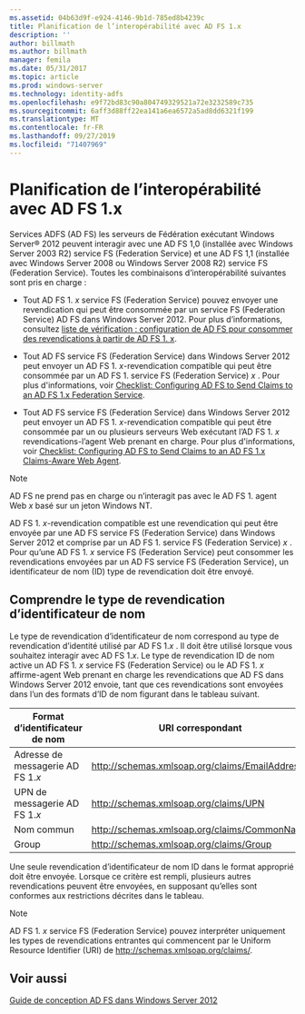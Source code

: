 ```yaml
---
ms.assetid: 04b63d9f-e924-4146-9b1d-785ed8b4239c
title: Planification de l’interopérabilité avec AD FS 1.x
description: ''
author: billmath
ms.author: billmath
manager: femila
ms.date: 05/31/2017
ms.topic: article
ms.prod: windows-server
ms.technology: identity-adfs
ms.openlocfilehash: e9f72bd83c90a804749329521a72e3232589c735
ms.sourcegitcommit: 6aff3d88ff22ea141a6ea6572a5ad8dd6321f199
ms.translationtype: MT
ms.contentlocale: fr-FR
ms.lasthandoff: 09/27/2019
ms.locfileid: "71407969"
---
```

# <a name="planning-for-interoperability-with-ad-fs-1x"></a>Planification de l’interopérabilité avec AD FS 1.x

Services ADFS \(AD FS\) les serveurs de Fédération exécutant Windows Server® 2012 peuvent interagir avec une AD FS 1,0 \(installée avec Windows Server 2003 R2\) service FS (Federation Service) et une AD FS 1,1 \(installée avec Windows Server 2008 ou Windows Server 2008 R2\) service FS (Federation Service). Toutes les combinaisons d’interopérabilité suivantes sont pris en charge :  

-   Tout AD FS 1. *x* service FS (Federation Service) pouvez envoyer une revendication qui peut être consommée par un service FS (Federation Service) AD FS dans Windows Server 2012. Pour plus d’informations, consultez [liste de vérification : configuration de AD FS pour consommer des revendications à partir de AD FS 1. x](../../ad-fs/deployment/Checklist--Configuring-AD-FS--to-Consume-Claims-from-AD-FS-1.x.md).  

-   Tout AD FS service FS (Federation Service) dans Windows Server 2012 peut envoyer un AD FS 1. *x*\-revendication compatible qui peut être consommée par un AD FS 1. service FS (Federation Service) *x* . Pour plus d'informations, voir [Checklist: Configuring AD FS to Send Claims to an AD FS 1.x Federation Service](../../ad-fs/deployment/Checklist--Configuring-AD-FS-to-Send-Claims-to-an-AD-FS-1.x-Federation-Service.md).  

-   Tout AD FS service FS (Federation Service) dans Windows Server 2012 peut envoyer un AD FS 1. *x*\-revendication compatible qui peut être consommée par un ou plusieurs serveurs Web exécutant l’AD FS 1. *x* revendications\-l’agent Web prenant en charge. Pour plus d'informations, voir [Checklist: Configuring AD FS to Send Claims to an AD FS 1.x Claims-Aware Web Agent](../../ad-fs/deployment/Checklist--Configuring-AD-FS-to-Send-Claims-to-an-AD-FS-1.x-Claims-Aware-Web-Agent.md).  

> [!NOTE]  
> AD FS ne prend pas en charge ou n’interagit pas avec le AD FS 1. agent Web *x* basé sur un jeton Windows NT.  

AD FS 1. *x*\-revendication compatible est une revendication qui peut être envoyée par une AD FS service FS (Federation Service) dans Windows Server 2012 et comprise par un AD FS 1. service FS (Federation Service) *x* . Pour qu’une AD FS 1. *x* service FS (Federation Service) peut consommer les revendications envoyées par un AD FS service FS (Federation Service), un identificateur de nom \(ID\) type de revendication doit être envoyé.  

## <a name="understanding-the-name-id-claim-type"></a>Comprendre le type de revendication d’identificateur de nom  
Le type de revendication d’identificateur de nom correspond au type de revendication d’identité utilisé par AD FS 1.*x* . Il doit être utilisé lorsque vous souhaitez interagir avec AD FS 1.*x*. Le type de revendication ID de nom active un AD FS 1. *x* service FS (Federation Service) ou le AD FS 1. *x* affirme\-agent Web prenant en charge les revendications que AD FS dans Windows Server 2012 envoie, tant que ces revendications sont envoyées dans l’un des formats d’ID de nom figurant dans le tableau suivant.  


|      Format d’identificateur de nom       |               URI correspondant                |
|---------------------------|------------------------------------------------|
| Adresse de messagerie AD FS 1.*x* | http://schemas.xmlsoap.org/claims/EmailAddress |
|   UPN de messagerie AD FS 1.*x*   |     http://schemas.xmlsoap.org/claims/UPN      |
|        Nom commun        |  http://schemas.xmlsoap.org/claims/CommonName  |
|           Group           |    http://schemas.xmlsoap.org/claims/Group     |

Une seule revendication d’identificateur de nom ID dans le format approprié doit être envoyée. Lorsque ce critère est rempli, plusieurs autres revendications peuvent être envoyées, en supposant qu’elles sont conformes aux restrictions décrites dans le tableau.  

> [!NOTE]  
> AD FS 1. *x* service FS (Federation Service) pouvez interpréter uniquement les types de revendications entrantes qui commencent par le Uniform Resource Identifier \(URI\) de http://schemas.xmlsoap.org/claims/.  

## <a name="see-also"></a>Voir aussi
[Guide de conception AD FS dans Windows Server 2012](AD-FS-Design-Guide-in-Windows-Server-2012.md)
